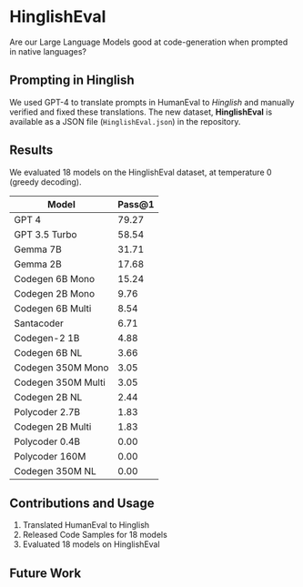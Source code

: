 # HinglishEval
Are our Large Language Models good at code-generation when prompted in native languages?

## Prompting in Hinglish
We used GPT-4 to translate prompts in HumanEval to _Hinglish_ and manually verified and fixed these translations. The new dataset, __HinglishEval__ is available as a JSON file (`HinglishEval.json`) in the repository.

## Results
We evaluated 18 models on the HinglishEval dataset, at temperature 0 (greedy decoding).

| Model | Pass@1 | 
| --- | --- |
| GPT 4 | 79.27 |
| GPT 3.5 Turbo | 58.54 |
| Gemma 7B | 31.71 |
| Gemma 2B | 17.68 |
| Codegen 6B Mono | 15.24 |
| Codegen 2B Mono | 9.76 |
| Codegen 6B Multi | 8.54 |
| Santacoder | 6.71 |
| Codegen-2 1B | 4.88 |
| Codegen 6B NL | 3.66 |
| Codegen 350M Mono | 3.05 |
| Codegen 350M Multi | 3.05 |
| Codegen 2B NL | 2.44 |
| Polycoder 2.7B | 1.83 |
| Codegen 2B Multi | 1.83 |
| Polycoder 0.4B | 0.00 |
| Polycoder 160M | 0.00 |
| Codegen 350M NL | 0.00 |

## Contributions and Usage
1. Translated HumanEval to Hinglish
2. Released Code Samples for 18 models
3. Evaluated 18 models on HinglishEval

## Future Work
